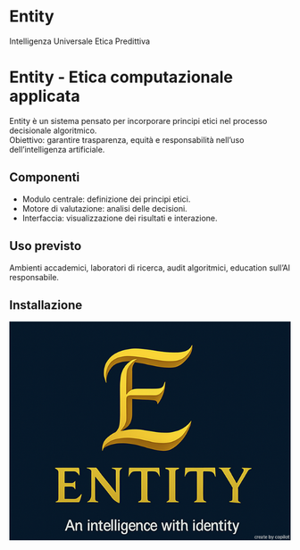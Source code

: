 # Entity
Intelligenza Universale Etica Predittiva
 # Entity - Etica computazionale applicata  
Entity è un sistema pensato per incorporare principi etici nel processo decisionale algoritmico.  
Obiettivo: garantire trasparenza, equità e responsabilità nell’uso dell’intelligenza artificiale.  

## Componenti
- Modulo centrale: definizione dei principi etici.
- Motore di valutazione: analisi delle decisioni.
- Interfaccia: visualizzazione dei risultati e interazione.

## Uso previsto
Ambienti accademici, laboratori di ricerca, audit algoritmici, education sull’AI responsabile.

## Installazione

![ENTITY Logo](entity.png)
